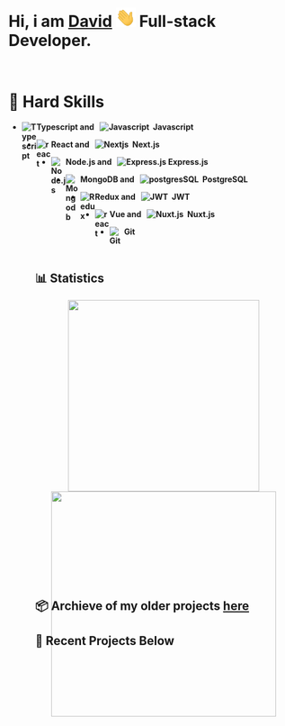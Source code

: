 #  Hi, i am [David][website] <img src="https://raw.githubusercontent.com/ABSphreak/ABSphreak/master/gifs/Hi.gif" width="35px"> Full-stack Developer.
  <br />

#  :wrench: Hard Skills
<strong>
<ul>
<li>
<p>
<img align="left" alt="Typescript" width="26px" src="https://raw.githubusercontent.com/davi38/davi38/main/images/ts.png" /> Typescript and &nbsp;
<img alt="Javascript" width="26px" src="https://raw.githubusercontent.com/davi38/davi38/main/images/javascript.png" /> &nbsp;Javascript
</p>
</li>
<li>
<p>
<img align="left" alt="react" width="26px" src="https://raw.githubusercontent.com/davi38/davi38/main/images/react.png" /> React and &nbsp;
<img alt="Nextjs" width="26px" src="https://raw.githubusercontent.com/davi38/davi38/main/images/next_logo.png" /> &nbsp;Next.js
</p>
</li>
<li>
<p>
<img align="left" alt="Node.js" width="26px" src="https://raw.githubusercontent.com/davi38/davi38/main/images/nodejs.png" /> Node.js and &nbsp;
<img alt="Express.js" width="26px" src="https://raw.githubusercontent.com/davi38/davi38/main/images/nodejs.png" /> Express.js
</p>
</li>
<li>
<p>
<img align="left" alt="Mongodb" width="26px" src="https://raw.githubusercontent.com/davi38/davi38/main/images/mongodb.png" />MongoDB and &nbsp;
<img alt="postgresSQL" width="26px" src="https://raw.githubusercontent.com/davi38/davi38/main/images/postgresSQL.png" />&nbsp; PostgreSQL
</p>
<li>
<p>
<img align="left" alt="Redux" width="26px" src="https://raw.githubusercontent.com/davi38/davi38/main/images/react.png" /> Redux and &nbsp;
<img alt="JWT" width="26px" src="https://raw.githubusercontent.com/davi38/davi38/main/images/next_logo.png" /> &nbsp;JWT
</p>
</li>
<li>
<p>
<img align="left" alt="react" width="26px" src="https://raw.githubusercontent.com/davi38/davi38/main/images/react.png" /> Vue and &nbsp;
<img alt="Nuxt.js" width="26px" src="https://raw.githubusercontent.com/davi38/davi38/main/images/next_logo.png" /> &nbsp;Nuxt.js
</p>
</li>
</li>
<li><p><img align="left" alt="Git" width="26px" src="https://raw.githubusercontent.com/davi38/davi38/main/images/git.png" />Git</p></li>
<ul>
</strong>
<!-- <img align="left" alt="Django" width="26px" src="https://raw.githubusercontent.com/davi38/davi38/main/images/django.png" />
<img align="left" alt="Python" width="26px" src="https://raw.githubusercontent.com/davi38/davi38/main/images/python.png" />
<img align="left" alt="Flutter" width="26px" src="https://raw.githubusercontent.com/davi38/davi38/main/images/flutter.png" /> -->

</div>
<br />

## 📊 Statistics
  <div align="center" style="height:500px;margin:0" >
  <img align="center" width="340px" height="340px" src="https://github-readme-stats.vercel.app/api/top-langs/?username=davi38&hide_border=true&langs_count=10&theme=radical&layout=compact" />
  <img align="center" width="400px" height="400px" src="https://github-readme-streak-stats.herokuapp.com?user=davi38&theme=radical&hide_border=true&date_format=j%20M%5B%20Y%5D" />
  </div>

## :package: Archieve of my older projects [here][archive]

## 📱 Recent Projects Below

[website]: https://davi38.github.io/
[archive]: https://github.com/Davi-Archive
